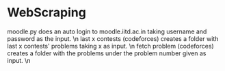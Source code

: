 # WebScraping
moodle.py does an auto login to moodle.iitd.ac.in taking username and password as the input. \n
last x contests (codeforces) creates a folder with last x contests' problems taking x as input. \n
fetch problem (codeforces) creates a folder with the problems under the problem number given as input. \n
